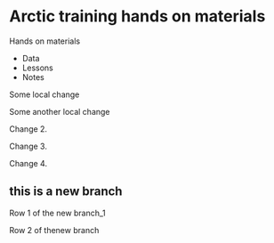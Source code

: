 # Arctic training hands on materials

Hands on materials

* Data
* Lessons
* Notes

Some local change

Some another local change

Change 2.

Change 3.

Change 4.

## this is a new branch 

Row 1 of the new branch_1


Row 2 of thenew branch